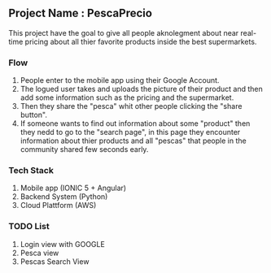## Project Name : PescaPrecio

This project have the goal to give all people aknolegment about near real-time pricing  about all thier favorite products inside the best  supermarkets.

### Flow

1. People enter to the mobile app using their Google Account.
2. The logued user takes and uploads the picture of their product and then add some information such as the pricing and the supermarket.
3. Then they share the "pesca" whit other people clicking the "share  button".
4. If someone wants to find out information about some "product" then they nedd to go to the "search page", in this page they encounter information about thier products and all "pescas" that people in the community shared few seconds early.
 

 ### Tech Stack
 
 1. Mobile app (IONIC 5 + Angular)
 2. Backend System (Python)
 3. Cloud Plattform (AWS)

### TODO List

1. Login view with GOOGLE
2. Pesca view
3. Pescas Search View